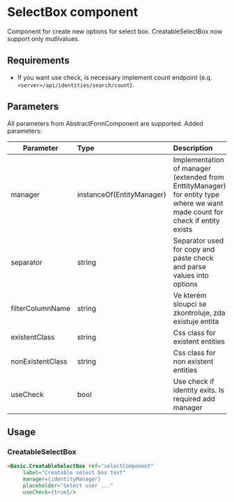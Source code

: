 # SelectBox component

Component for create new options for select box. CreatableSelectBox now support only mutlivalues.

## Requirements

- If you want use check, is necessary implement count endpoint (e.q. ``<server>/api/identities/search/count``).

## Parameters

All parameters from AbstractFormComponent are supported. Added parameters:

| Parameter | Type | Description | Default  |
| --- | :--- | :--- | :--- |
| manager  | instanceOf(EntityManager)   | Implementation of manager (extended from EnttityManager) for entity type where we want made count for check if entity exists  |  |
| separator | string | Separator used for copy and paste check and parse values into options | ','  |
| filterColumnName  | string   | Ve kterém sloupci se zkontroluje, zda existuje entita | 'identifiers' |
| existentClass | string   | Css class for existent entities | 'existent' |
| nonExistentClass | string | Css class for non existent entities  | 'non-existent' |
| useCheck  | bool   | Use check if identity exits. Is required add manager  |  false  |


## Usage

### CreatableSelectBox
```html
<Basic.CreatableSelectBox ref="selectComponent"
     label="Creatable select box test"
     manager={identityManager}
     placeholder="Select user ..."
     useCheck={true}/>
```
